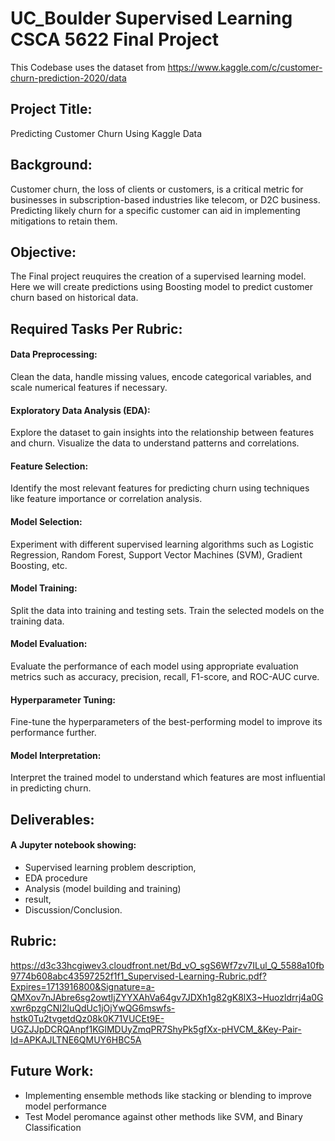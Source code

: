 # UC_Boulder Supervised Learning CSCA 5622 Final Project
This Codebase uses the dataset from https://www.kaggle.com/c/customer-churn-prediction-2020/data

## Project Title: 
Predicting Customer Churn Using Kaggle Data

## Background:
Customer churn, the loss of clients or customers, is a critical metric for businesses in subscription-based industries like telecom, or D2C business. Predicting likely churn for a specific customer can aid in implementing mitigations to retain them.

## Objective:
The Final project reuquires the creation of a supervised learning model. Here we will create predictions using Boosting model to predict customer churn based on historical data.

## Required Tasks Per Rubric:

#### Data Preprocessing: 
Clean the data, handle missing values, encode categorical variables, and scale numerical features if necessary.
#### Exploratory Data Analysis (EDA): 
Explore the dataset to gain insights into the relationship between features and churn. Visualize the data to understand patterns and correlations.
#### Feature Selection: 
Identify the most relevant features for predicting churn using techniques like feature importance or correlation analysis.
#### Model Selection: 
Experiment with different supervised learning algorithms such as Logistic Regression, Random Forest, Support Vector Machines (SVM), Gradient Boosting, etc.
#### Model Training: 
Split the data into training and testing sets. Train the selected models on the training data.
#### Model Evaluation: 
Evaluate the performance of each model using appropriate evaluation metrics such as accuracy, precision, recall, F1-score, and ROC-AUC curve.
#### Hyperparameter Tuning: 
Fine-tune the hyperparameters of the best-performing model to improve its performance further.
#### Model Interpretation: 
Interpret the trained model to understand which features are most influential in predicting churn.

## Deliverables:
#### A Jupyter notebook showing:
*  Supervised learning problem description,
*  EDA procedure
*  Analysis (model building and training)
*  result,
*  Discussion/Conclusion.

## Rubric:

https://d3c33hcgiwev3.cloudfront.net/Bd_vO_sgS6Wf7zv7ILul_Q_5588a10fb9774b608abc43597252f1f1_Supervised-Learning-Rubric.pdf?Expires=1713916800&Signature=a-QMXov7nJAbre6sg2owtIjZYYXAhVa64gv7JDXh1g82gK8lX3~Huozldrrj4a0Gxwr6pzgCNI2luQdUc1jOjYwQG6mswfs-hstk0Tu2tvgetdQz08k0K71VUCEt9E-UGZJJpDCRQAnpf1KGlMDUyZmqPR7ShyPk5gfXx-pHVCM_&Key-Pair-Id=APKAJLTNE6QMUY6HBC5A

## Future Work:

* Implementing ensemble methods like stacking or blending to improve model performance
* Test Model peromance against other methods like SVM, and Binary Classification
